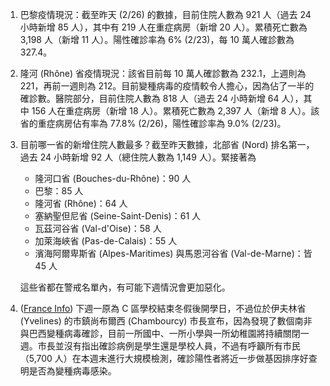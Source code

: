 1. 巴黎疫情現況：截至昨天 (2/26) 的數據，目前住院人數為 921 人（過去 24 小時新增 85 人），其中有 219 人在重症病房（新增 20 人）。累積死亡數為 3,198 人（新增 11 人）。陽性確診率為 6% (2/23)，每 10 萬人確診數為 327.4。
1. 隆河 (Rhône) 省疫情現況：該省目前每 10 萬人確診數為 232.1，上週則為 221，再前一週則為 212。目前變種病毒的疫情較令人擔心，因為佔了一半的確診數。醫院部分，目前住院人數為 818 人（過去 24 小時新增 64 人），其中 156 人在重症病房（新增 18 人）。累積死亡數為 2,397 人（新增 8 人）。該省的重症病房佔有率為 77.8% (2/26)，陽性確診率為 9.0% (2/23)。
1. 目前哪一省的新增住院人數最多？截至昨天數據，北部省 (Nord) 排名第一，過去 24 小時新增 92 人（總住院人數為 1,149 人）。緊接著為  
   - 隆河口省 (Bouches-du-Rhône)：90 人
   - 巴黎：85 人
   - 隆河省 (Rhône)：64 人
   - 塞納聖但尼省 (Seine-Saint-Denis)：61 人
   - 瓦茲河谷省 (Val-d'Oise)：58 人
   - 加萊海峽省 (Pas-de-Calais)：55 人
   - 濱海阿爾卑斯省 (Alpes-Maritimes) 與馬恩河谷省 (Val-de-Marne)：皆 45 人
  
   這些省都在警戒名單內，有可能下週情況會更加惡化。
1. ([France Info](http://bit.ly/3b03IFH)) 下週一原為 C 區學校結束冬假後開學日，不過位於伊夫林省 (Yvelines) 的市鎮尚布爾西 (Chambourcy) 市長宣布，因為發現了數個南非與巴西變種病毒確診，目前一所國中、一所小學與一所幼稚園將持續關閉一週。市長並沒有指出確診病例是學生還是學校人員，不過有呼籲所有市民（5,700 人）在本週末進行大規模檢測，確診陽性者將近一步做基因排序好查明是否為變種病毒感染。